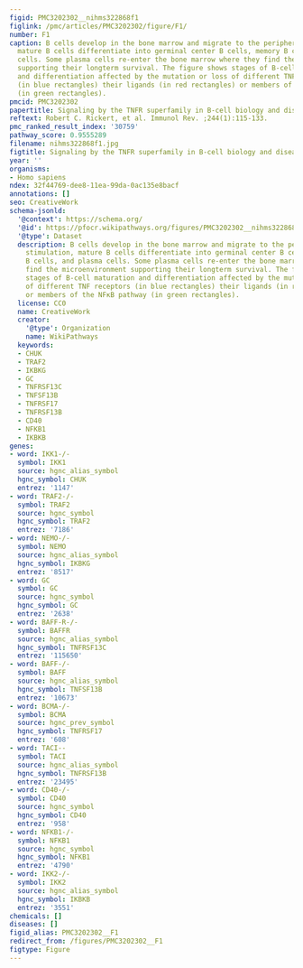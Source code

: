```yaml
---
figid: PMC3202302__nihms322868f1
figlink: /pmc/articles/PMC3202302/figure/F1/
number: F1
caption: B cells develop in the bone marrow and migrate to the periphery. After stimulation,
  mature B cells differentiate into germinal center B cells, memory B cells, and plasma
  cells. Some plasma cells re-enter the bone marrow where they find the microenvironment
  supporting their longterm survival. The figure shows stages of B-cell maturation
  and differentiation affected by the mutation or loss of different TNF receptors
  (in blue rectangles) their ligands (in red rectangles) or members of the NFκB pathway
  (in green rectangles).
pmcid: PMC3202302
papertitle: Signaling by the TNFR superfamily in B-cell biology and disease.
reftext: Robert C. Rickert, et al. Immunol Rev. ;244(1):115-133.
pmc_ranked_result_index: '30759'
pathway_score: 0.9555289
filename: nihms322868f1.jpg
figtitle: Signaling by the TNFR superfamily in B-cell biology and disease
year: ''
organisms:
- Homo sapiens
ndex: 32f44769-dee8-11ea-99da-0ac135e8bacf
annotations: []
seo: CreativeWork
schema-jsonld:
  '@context': https://schema.org/
  '@id': https://pfocr.wikipathways.org/figures/PMC3202302__nihms322868f1.html
  '@type': Dataset
  description: B cells develop in the bone marrow and migrate to the periphery. After
    stimulation, mature B cells differentiate into germinal center B cells, memory
    B cells, and plasma cells. Some plasma cells re-enter the bone marrow where they
    find the microenvironment supporting their longterm survival. The figure shows
    stages of B-cell maturation and differentiation affected by the mutation or loss
    of different TNF receptors (in blue rectangles) their ligands (in red rectangles)
    or members of the NFκB pathway (in green rectangles).
  license: CC0
  name: CreativeWork
  creator:
    '@type': Organization
    name: WikiPathways
  keywords:
  - CHUK
  - TRAF2
  - IKBKG
  - GC
  - TNFRSF13C
  - TNFSF13B
  - TNFRSF17
  - TNFRSF13B
  - CD40
  - NFKB1
  - IKBKB
genes:
- word: IKK1-/-
  symbol: IKK1
  source: hgnc_alias_symbol
  hgnc_symbol: CHUK
  entrez: '1147'
- word: TRAF2-/-
  symbol: TRAF2
  source: hgnc_symbol
  hgnc_symbol: TRAF2
  entrez: '7186'
- word: NEMO-/-
  symbol: NEMO
  source: hgnc_alias_symbol
  hgnc_symbol: IKBKG
  entrez: '8517'
- word: GC
  symbol: GC
  source: hgnc_symbol
  hgnc_symbol: GC
  entrez: '2638'
- word: BAFF-R-/-
  symbol: BAFFR
  source: hgnc_alias_symbol
  hgnc_symbol: TNFRSF13C
  entrez: '115650'
- word: BAFF-/-
  symbol: BAFF
  source: hgnc_alias_symbol
  hgnc_symbol: TNFSF13B
  entrez: '10673'
- word: BCMA-/-
  symbol: BCMA
  source: hgnc_prev_symbol
  hgnc_symbol: TNFRSF17
  entrez: '608'
- word: TACI--
  symbol: TACI
  source: hgnc_alias_symbol
  hgnc_symbol: TNFRSF13B
  entrez: '23495'
- word: CD40-/-
  symbol: CD40
  source: hgnc_symbol
  hgnc_symbol: CD40
  entrez: '958'
- word: NFKB1-/-
  symbol: NFKB1
  source: hgnc_symbol
  hgnc_symbol: NFKB1
  entrez: '4790'
- word: IKK2-/-
  symbol: IKK2
  source: hgnc_alias_symbol
  hgnc_symbol: IKBKB
  entrez: '3551'
chemicals: []
diseases: []
figid_alias: PMC3202302__F1
redirect_from: /figures/PMC3202302__F1
figtype: Figure
---
```

